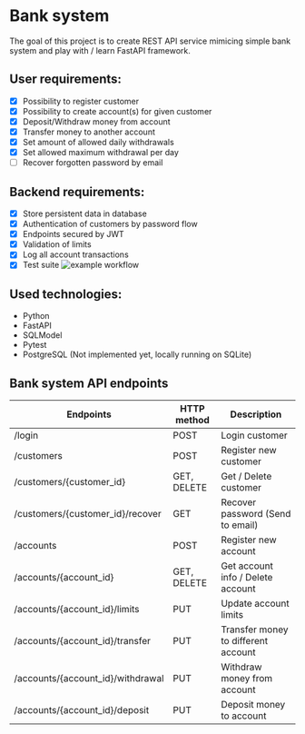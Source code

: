 # Bank system
The goal of this project is to create REST API service mimicing simple bank system and play with / learn FastAPI framework.
## User requirements:
- [X] Possibility to register customer
- [X] Possibility to create account(s) for given customer
- [X] Deposit/Withdraw money from account
- [X] Transfer money to another account
- [X] Set amount of allowed daily withdrawals
- [X] Set allowed maximum withdrawal per day
- [ ] Recover forgotten password by email
## Backend requirements:
- [X] Store persistent data in database
- [X] Authentication of customers by password flow
- [X] Endpoints secured by JWT
- [X] Validation of limits
- [X] Log all account transactions
- [X] Test suite ![example workflow](https://github.com/kalindan/bank-system-fastapi/actions/workflows/python-app.yml/badge.svg)
## Used technologies:
- Python
- FastAPI
- SQLModel
- Pytest
- PostgreSQL (Not implemented yet, locally running on SQLite)

## Bank system API endpoints
| Endpoints                          | HTTP method | Description                         |
|------------------------------------|-------------|-------------------------------------|
| /login                             |POST         | Login customer                      |
| /customers                         |POST         | Register new customer               |
| /customers/{customer_id}           |GET, DELETE  | Get / Delete customer               |
| /customers/{customer_id}/recover   |GET          | Recover password (Send to email)    |
| /accounts                          |POST         | Register new account                |
| /accounts/{account_id}             |GET, DELETE  | Get account info / Delete account   |
| /accounts/{account_id}/limits      |PUT          | Update account limits               |
| /accounts/{account_id}/transfer    |PUT          | Transfer money to different account |
| /accounts/{account_id}/withdrawal  |PUT          | Withdraw money from account         |
| /accounts/{account_id}/deposit     |PUT          | Deposit money to account            |
     

